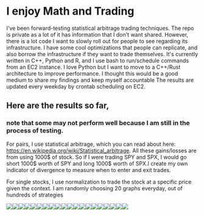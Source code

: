 
# I enjoy Math and Trading
I've been forward-testing statistical arbitrage trading techniques. The repo is private as a lot of it has information that I don't want shared. However, there is a lot code I want to slowly roll out for people to see regarding its infrastructure. I have some cool optimizations that people can replicate, and also borrow the infrastructure if they want to trade themselves. It's currently written in C++, Python and R, and I use bash to run/schedule commands from an EC2 instance. I love Python but I want to move to a C++/Rust architecture to improve performance. I thought this would be a good medium to share my findings and keep myself accountable
The results are updated every weekday by crontab scheduling on EC2.

## Here are the results so far, 
### note that some may not perform well because I am still in the process of testing.

For pairs, I use statistical arbitrage, which you can read about here: https://en.wikipedia.org/wiki/Statistical_arbitrage. All these gains/losses are from using 1000$ of stock. So if I were trading SPY and SPX, I would go short 1000$ worth of SPY and long 1000$ worth of SPX.I create my own indicator of divergence to measure when to enter and exit trades.

For single stocks, I use normalization to trade the stock at a specific price given the context.
I am randomly choosing 20 graphs everyday, out of hundreds of strategies 
<div>
<img src="./imgs/QQQ_102_capital.txt.jpg"/><img src="./imgs/QQQ_100_capital.txt.jpg"/><img src="./imgs/GBTC_IBIT_0_capital.txt.jpg"/><img src="./imgs/GBTC_IBIT_12_capital.txt.jpg"/><img src="./imgs/QQQ_67_capital.txt.jpg"/><img src="./imgs/GBTC_IBIT_120_capital.txt.jpg"/><img src="./imgs/SPY_QQQ_15_capital.txt.jpg"/><img src="./imgs/GBTC_IBIT_24_capital.txt.jpg"/><img src="./imgs/SPY_34_capital.txt.jpg"/><img src="./imgs/SPY_QQQ_58_capital.txt.jpg"/><img src="./imgs/SPY_34_capital.txt.jpg"/><img src="./imgs/SPY_21_capital.txt.jpg"/><img src="./imgs/QQQ_104_capital.txt.jpg"/><img src="./imgs/GBTC_IBIT_40_capital.txt.jpg"/><img src="./imgs/QQQ_38_capital.txt.jpg"/><img src="./imgs/GBTC_IBIT_120_capital.txt.jpg"/><img src="./imgs/QQQ_83_capital.txt.jpg"/><img src="./imgs/SPY_QQQ_48_capital.txt.jpg"/><img src="./imgs/SPY_QQQ_2_capital.txt.jpg"/><img src="./imgs/SPY_98_capital.txt.jpg"/>
</div>
